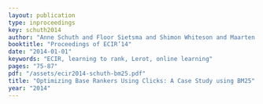 ```yaml
---
layout: publication
type: inproceedings
key: schuth2014
author: "Anne Schuth and Floor Sietsma and Shimon Whiteson and Maarten de Rijke"
booktitle: "Proceedings of ECIR’14"
date: "2014-01-01"
keywords: "ECIR, learning to rank, Lerot, online learning"
pages: "75-87"
pdf: "/assets/ecir2014-schuth-bm25.pdf"
title: "Optimizing Base Rankers Using Clicks: A Case Study using BM25"
year: "2014"
---
```

